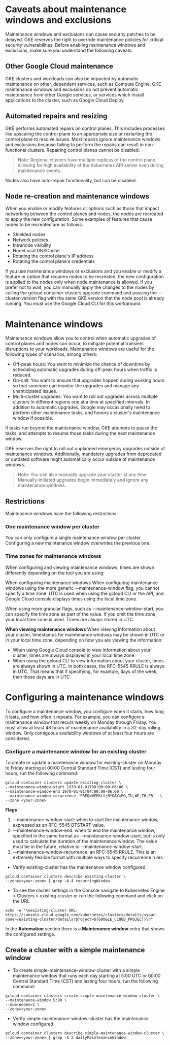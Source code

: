 # Caveats about maintenance windows and exclusions
Maintenance windows and exclusions can cause security patches to be delayed. GKE reserves the right to override maintenance policies for critical security vulnerabilities. Before enabling maintenance windows and exclusions, make sure you understand the following caveats.

## Other Google Cloud maintenance
GKE clusters and workloads can also be impacted by automatic maintenance on other, dependent services, such as Compute Engine. GKE maintenance windows and exclusions do not prevent automatic maintenance from other Google services, or services which install applications to the cluster, such as Google Cloud Deploy.

## Automated repairs and resizing
GKE performs automated repairs on control planes. This includes processes like upscaling the control plane to an appropriate size or restarting the control plane to resolve issues. Most repairs ignore maintenance windows and exclusions because failing to perform the repairs can result in non-functional clusters. Repairing control planes cannot be disabled.

> Note: Regional clusters have multiple replicas of the control plane, allowing for high availability of the Kubernetes API server even during maintenance events.

Nodes also have auto-repair functionality, but can be disabled.

## Node re-creation and maintenance windows
When you enable or modify features or options such as those that impact networking between the control planes and nodes, the nodes are recreated to apply the new configuration. Some examples of features that cause nodes to be recreated are as follows:

- Shielded nodes
- Network policies
- Intranode visibility
- NodeLocal DNSCache
- Rotating the control plane's IP address
- Rotating the control plane's credentials

If you use maintenance windows or exclusions and you enable or modify a feature or option that requires nodes to be recreated, the new configuration is applied to the nodes only when node maintenance is allowed. If you prefer not to wait, you can manually apply the changes to the nodes by calling the gcloud container clusters upgrade command and passing the --cluster-version flag with the same GKE version that the node pool is already running. You must use the Google Cloud CLI for this workaround.

# Maintenance windows
Maintenance windows allow you to control when automatic upgrades of control planes and nodes can occur, to mitigate potential transient disruptions to your workloads. Maintenance windows are useful for the following types of scenarios, among others:

- Off-peak hours: You want to minimize the chance of downtime by scheduling automatic upgrades during off-peak hours when traffic is reduced.
- On-call: You want to ensure that upgrades happen during working hours so that someone can monitor the upgrades and manage any unanticipated issues.
-  Multi-cluster upgrades: You want to roll out upgrades across multiple clusters in different regions one at a time at specified intervals.
In addition to automatic upgrades, Google may occasionally need to perform other maintenance tasks, and honors a cluster's maintenance window if possible.

If tasks run beyond the maintenance window, GKE attempts to pause the tasks, and attempts to resume those tasks during the next maintenance window.

GKE reserves the right to roll out unplanned emergency upgrades outside of maintenance windows. Additionally, mandatory upgrades from deprecated or outdated software might automatically occur outside of maintenance windows.

> Note: You can also manually upgrade your cluster at any time. Manually-initiated upgrades begin immediately and ignore any maintenance windows.

## Restrictions
Maintenance windows have the following restrictions:

### One maintenance window per cluster
You can only configure a single maintenance window per cluster. Configuring a new maintenance window overwrites the previous one.

### Time zones for maintenance windows
When configuring and viewing maintenance windows, times are shown differently depending on the tool you are using:

When configuring maintenance windows
When configuring maintenance windows using the more generic --maintenance-window flag, you cannot specify a time zone. UTC is used when using the gcloud CLI or the API, and Google Cloud console displays times using the local time zone.

When using more granular flags, such as --maintenance-window-start, you can specify the time zone as part of the value. If you omit the time zone, your local time zone is used. Times are always stored in UTC.

**When viewing maintenance windows** 
When viewing information about your cluster, timestamps for maintenance windows may be shown in UTC or in your local time zone, depending on how you are viewing the information:

- When using Google Cloud console to view information about your cluster, times are always displayed in your local time zone.
- When using the gcloud CLI to view information about your cluster, times are always shown in UTC.
In both cases, the RFC-5545 RRULE is always in UTC. That means that if specifying, for example, days of the week, then those days are in UTC.

# Configuring a maintenance windows
To configure a maintenance window, you configure when it starts, how long it lasts, and how often it repeats. For example, you can configure a maintenance window that recurs weekly on Monday through Friday. You must allow at least 48 hours of maintenance availability in a 32-day rolling window. Only contiguous availability windows of at least four hours are considered.

### Configure a maintenance window for an existing cluster
To create or update a maintenance window for existing-cluster on Monday to Friday starting at 00:00 Central Standard Time (CST) and lasting four hours, run the following command:
```
gcloud container clusters update existing-cluster \
--maintenance-window-start 1970-01-01T00:00:00-06:00 \
--maintenance-window-end 1970-01-01T04:00:00-06:00 \
--maintenance-window-recurrence 'FREQ=WEEKLY;BYDAY=MO,TU,WE,TH,FR'  \
--zone <your-zone>
```
**Flags**
  1. --maintenance-window-start: when to start the maintenance window, expressed as an RFC-5545 DTSTART value.
  2. --maintenance-window-end: when to end the maintenance window, specified in the same format as --maintenance-window-start, but is only used to calculate the duration of the maintenance window. The value must be in the future, relative to --maintenance-window-start.
  3. --maintenance-window-recurrence: an RFC-5545 RRULE. This is an extremely flexible format with multiple ways to specify recurrence rules.


- Verify existing-cluster has the maintenance window configured
```
gcloud container clusters describe existing-cluster \
--zone=<your-zone> | grep -A 4 recurringWindow
```

- To see the cluster settings in the Console navigate to Kubernetes Engine > Clusters > existing-cluster or run the following command and click on the URL
```
echo -e "\nexisting-cluster URL: https://console.cloud.google.com/kubernetes/clusters/details/<your-zone>/existing-cluster/details?project=${GOOGLE_CLOUD_PROJECT}\n"
```
In the **Automation** section there is a **Maintenance window** entry that shows the configured settings.

## Create a cluster with a simple maintenance window
- To create simple-maintenance-window-cluster with a simple maintenance window that runs each day starting at 5:00 UTC or 00:00 Central Standard Time (CST) and lasting four hours, run the following command:
```
gcloud container clusters create simple-maintenance-window-cluster \
--maintenance-window 5:00 \
--num-nodes=1 \
--zone=<your-zone>
```
- Verify simple-maintenance-window-cluster has the maintenance window configured
```
gcloud container clusters describe simple-maintenance-window-cluster \
--zone=<your-zone> | grep -A 2 dailyMaintenanceWindow
```
